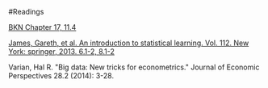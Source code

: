 #Readings

[BKN Chapter 17, 11.4](https://link.springer.com/book/10.1007%2F978-0-387-72579-6)

[James, Gareth, et al. An introduction to statistical learning. Vol. 112. New York: springer, 2013. 6.1-2, 8.1-2](https://web.stanford.edu/~hastie/ISLR2/ISLRv2_website.pdf)

Varian, Hal R. "Big data: New tricks for econometrics." Journal of Economic Perspectives 28.2 (2014): 3-28.
